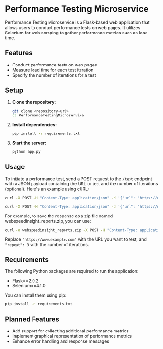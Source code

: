 # Performance Testing Microservice

Performance Testing Microservice is a Flask-based web application that allows users to conduct performance tests on web pages. It utilizes Selenium for web scraping to gather performance metrics such as load time.

## Features

- Conduct performance tests on web pages
- Measure load time for each test iteration
- Specify the number of iterations for a test

## Setup

1. **Clone the repository:**
   ```bash
   git clone <repository-url>
   cd PerformanceTestingMicroservice
   ```

2. **Install dependencies:**
   ```bash
   pip install -r requirements.txt
   ```

3. **Start the server:**
   ```bash
   python app.py
   ```

## Usage

To initiate a performance test, send a POST request to the `/test` endpoint with a JSON payload containing the URL to test and the number of iterations (optional). Here's an example using cURL:

```bash
curl -X POST -H "Content-Type: application/json" -d '{"url": "https://www.example.com", "repeat": 3}' http://127.0.0.1:5000/test

curl -X POST -H "Content-Type: application/json" -d '{"url": "https://www.hellhades.com",}' http://127.0.0.1:5000/test
```


For example, to save the response as a zip file named webspeedinsight_reports.zip, you can use:

```bash
curl -o webspeedinsight_reports.zip -X POST -H "Content-Type: application/json" -d '{"url": "https://www.hellhades.com"}' http://127.0.0.1:5000/test

```

Replace `"https://www.example.com"` with the URL you want to test, and `"repeat": 3` with the number of iterations.

## Requirements

The following Python packages are required to run the application:

- Flask==2.0.2
- Selenium==4.1.0

You can install them using pip:

```bash
pip install -r requirements.txt
```

## Planned Features

- Add support for collecting additional performance metrics
- Implement graphical representation of performance metrics
- Enhance error handling and response messages
